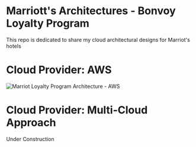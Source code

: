 # Marriott's Architectures - Bonvoy Loyalty Program
This repo is dedicated to share my cloud architectural designs for Marriot's hotels 

# Cloud Provider: AWS
![Marriot Loyalty Program Architecture - AWS](https://github.com/user-attachments/assets/fde8a2e7-e541-4fdf-b3a4-83a73a0693cf)


# Cloud Provider: Multi-Cloud Approach
Under Construction
